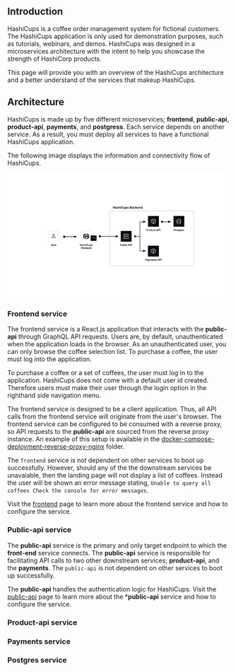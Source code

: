 ## Introduction 

HashiCups is a coffee order management system for fictional customers. 
The HashiCups application is only used for demonstration purposes, such as tutorials, webinars, and demos.
HashiCups was designed in a microservices architecture with the intent to help you showcase the strength of HashiCorp products.

This page will provide you with an overview of the HashiCups architecture and a better understand of the services that makeup HashiCups.


## Architecture

HashiCups is made up by five different microservices; **frontend**, **public-api**, **product-api**, **payments**, and **postgress**. 
Each service depends on another service. As a result, you must deploy all services to have a functional HashiCups application.

The following image displays the information and connectivity flow of HashiCups.

![Architecture](../public/img/architecture.png)


### Frontend service

The frontend service is a React.js application that interacts with the **public-api** through GraphQL API requests. Users are, by default, unauthenticated when the application loads in the browser.  As an unauthenticated user, you can only browse the coffee selection list. To purchase a coffee, the user must log into the application.

To purchase a coffee or a set of coffees, the user must log in to the application. HashiCups does not come with a default user id created. Therefore users must make their user through the login option in the righthand side navigation menu.

The frontend service is designed to be a client application. Thus, all API calls from the frontend service will originate from the user's browser. The frontend service can be configured to be consumed with a reverse proxy, so API requests to the **public-api** are sourced from the reverse proxy instance. An example of this setup is available in the [docker-compose-deployment-reverse-proxy-nginx](../docker-compose-deployment-reverse-proxy-nginx/README.md) folder.

The `frontend` service is not dependent on other services to boot up successfully. However, should any of the the downstream services be unavaiable, then the landing page will not display a list of coffees. Instead the user will be shown an error message stating, `Unable to query all coffees
Check the console for error messages`.

Visit the [frontend](frontend.md) page to learn more about the frontend service and how to configure the service.

### Public-api service

The **public-api** service is the primary and only target endpoint to which the **front-end** service connects. The **public-api** service is responsible for facilitating API calls to two other downstream services; **product-api**, and the **payments**. The `public-api` is not dependent on other services to boot up successfully. 

The **public-api** handles the authentication logic for HashiCups. Visit the [public-api](public-api.md) page to learn more about the ***public-api** service and how to configure the service.


### Product-api service



### Payments service

### Postgres service